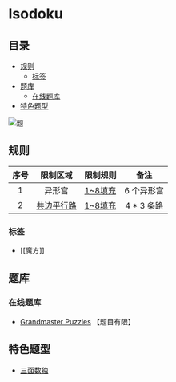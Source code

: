 # Isodoku
<!-- START doctoc generated TOC please keep comment here to allow auto update -->
<!-- DON'T EDIT THIS SECTION, INSTEAD RE-RUN doctoc TO UPDATE -->
## 目录

- [规则](#%E8%A7%84%E5%88%99)
  - [标签](#%E6%A0%87%E7%AD%BE)
- [题库](#%E9%A2%98%E5%BA%93)
  - [在线题库](#%E5%9C%A8%E7%BA%BF%E9%A2%98%E5%BA%93)
- [特色题型](#%E7%89%B9%E8%89%B2%E9%A2%98%E5%9E%8B)

<!-- END doctoc generated TOC please keep comment here to allow auto update -->

![题](https://www.gmpuzzles.com/images/blog/GM-Isodoku-Ex.png)

## 规则

| 序号  |  限制区域   | 限制规则    |    备注    |
|:---:|:-------:|:--------|:--------:|
|  1  |   异形宫   | [1~8填充] |  6 个异形宫  |
|  2  | [共边平行路] | [1~8填充] | 4 * 3 条路 |

### 标签

- [[魔方]]

## 题库

### 在线题库

- [Grandmaster Puzzles] 【题目有限】

## 特色题型

- [三面数独](三面数独.md)

[1~8填充]: ../../rules.md#1to8填充

[共边平行路]: ../../rules.md#共边平行路

[Grandmaster Puzzles]: https://www.gmpuzzles.com/blog/category/sudoku/isodoku/
